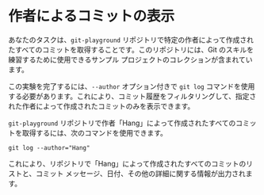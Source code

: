 # 作者によるコミットの表示

あなたのタスクは、`git-playground` リポジトリで特定の作者によって作成されたすべてのコミットを取得することです。このリポジトリには、Git のスキルを練習するために使用できるサンプル プロジェクトのコレクションが含まれています。

この実験を完了するには、`--author` オプション付きで `git log` コマンドを使用する必要があります。これにより、コミット履歴をフィルタリングして、指定された作者によって作成されたコミットのみを表示できます。

`git-playground` リポジトリで作者「Hang」によって作成されたすべてのコミットを取得するには、次のコマンドを使用できます。

```shell
git log --author="Hang"
```

これにより、リポジトリで「Hang」によって作成されたすべてのコミットのリストと、コミット メッセージ、日付、その他の詳細に関する情報が出力されます。

```shell

```
